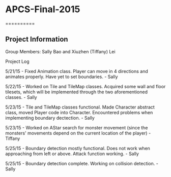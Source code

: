 # APCS-Final-2015
==========

Project Information
----------

Group Members: Sally Bao and Xiuzhen (Tiffany) Lei

Project Log

5/21/15 - Fixed Animation class. Player can move in 4 directions and animates properly. Have yet to set boundaries. - Sally 

5/22/15 - Worked on Tile and TileMap classes. Acquired some wall and floor tilesets, which will be implemented through the two aforementioned classes. - Sally 

5/23/15 - Tile and TileMap classes functional. Made Character abstract class, moved Player code into Character. Encountered problems when implementing boundary dectection. - Sally 
 
5/23/15 - Worked on AStar search for monster movement (since the monsters' movements depend on the current location of the player) - Tiffany

5/25/15 - Boundary detection mostly functional. Does not work when approaching from left or above. Attack function working. - Sally

5/25/15 - Boundary detection complete. Working on collision detection. - Sally

